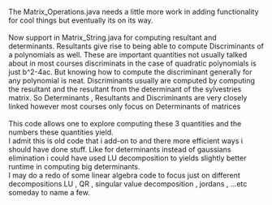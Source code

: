 
The Matrix_Operations.java needs a little more work in adding functionality for cool things but eventually its on its way.
<br>
<br>
Now support in Matrix_String.java for computing resultant and determinants. Resultants give rise to being able to compute Discriminants of a polynomials as well.
These are important quantities not usually talked about in most courses discriminats in the case of quadratic polynomials is just b^2-4ac. But knowing how to compute the discriminant generally for any polynomial is neat. Discriminants usually are computed by computing the resultant and the resultant from the determinant of the sylvestries matrix. So Determinants , Resultants and Discriminants are very closely linked however most courses only focus on Determinants of matrices
<br>
<br>
This code allows one to explore computing these 3 quantities and the numbers these quantities yield.
<br>
I admit this is old code that i add-on to and there more efficient ways i should have done stuff.
Like for determinants instead of gaussians elimination i could have used LU decomposition to yields slightly better runtime in computing big determinants.
<br>
I may do a redo of some linear algebra code to focus just on different decompositions LU , QR , singular value decomposition , jordans , ...etc someday to name a few.
